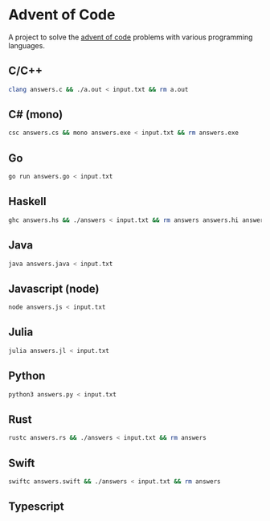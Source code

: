 Advent of Code
==============

A project to solve the
[advent of code](https://adventofcode.com)
problems with various programming languages.

C/C++
-----
```sh
clang answers.c && ./a.out < input.txt && rm a.out
```

C# (mono)
---------
```sh
csc answers.cs && mono answers.exe < input.txt && rm answers.exe
```

Go
---
```sh
go run answers.go < input.txt
```

Haskell
-------
```sh
ghc answers.hs && ./answers < input.txt && rm answers answers.hi answers.o
```

Java
----
```sh
java answers.java < input.txt
```

Javascript (node)
-----------------
```sh
node answers.js < input.txt
```

Julia
-----
```sh
julia answers.jl < input.txt
```

Python
------
```sh
python3 answers.py < input.txt
```

Rust
----
```sh
rustc answers.rs && ./answers < input.txt && rm answers
```

Swift
-----
```sh
swiftc answers.swift && ./answers < input.txt && rm answers
```

Typescript
----------
